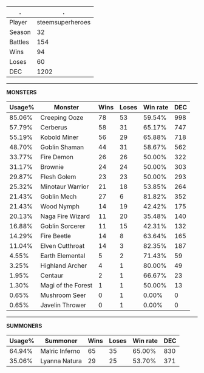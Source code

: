 .|.
|-|-
Player|steemsuperheroes
Season|32
Battles|154
Wins|94
Loses|60
DEC|1202

---
**MONSTERS**

Usage%|Monster|Wins|Loses|Win rate|DEC|
-|-|-|-|-|-|
85.06%|Creeping Ooze|78|53|59.54%|998|
57.79%|Cerberus|58|31|65.17%|747|
55.19%|Kobold Miner|56|29|65.88%|718|
48.70%|Goblin Shaman|44|31|58.67%|562|
33.77%|Fire Demon|26|26|50.00%|322|
31.17%|Brownie|24|24|50.00%|303|
29.87%|Flesh Golem|23|23|50.00%|293|
25.32%|Minotaur Warrior|21|18|53.85%|264|
21.43%|Goblin Mech|27|6|81.82%|352|
21.43%|Wood Nymph|14|19|42.42%|175|
20.13%|Naga Fire Wizard|11|20|35.48%|140|
16.88%|Goblin Sorcerer|11|15|42.31%|132|
14.29%|Fire Beetle|14|8|63.64%|165|
11.04%|Elven Cutthroat|14|3|82.35%|187|
4.55%|Earth Elemental|5|2|71.43%|59|
3.25%|Highland Archer|4|1|80.00%|49|
1.95%|Centaur|2|1|66.67%|23|
1.30%|Magi of the Forest|1|1|50.00%|13|
0.65%|Mushroom Seer|0|1|0.00%|0|
0.65%|Javelin Thrower|0|1|0.00%|0|

---
**SUMMONERS**

Usage%|Summoner|Wins|Loses|Win rate|DEC|
-|-|-|-|-|-|
64.94%|Malric Inferno|65|35|65.00%|830|
35.06%|Lyanna Natura|29|25|53.70%|371|
